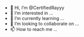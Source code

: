 - 👋 Hi, I’m @CertifiedRayyy
- 👀 I’m interested in ...
- 🌱 I’m currently learning ...
- 💞️ I’m looking to collaborate on ...
- 📫 How to reach me ...

<!---
CertifiedRayyy/CertifiedRayyy is a ✨ special ✨ repository because its `README.md` (this file) appears on your GitHub profile.
You can click the Preview link to take a look at your changes.
--->
